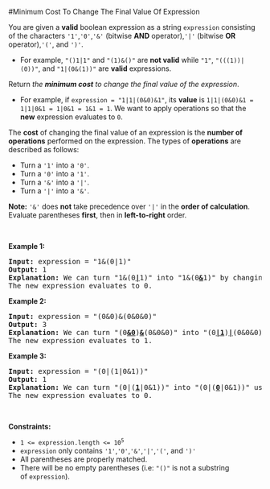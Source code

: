 #Minimum Cost To Change The Final Value Of Expression
<p>You are given a <strong>valid</strong> boolean expression as a string <code>expression</code> consisting of the characters <code>'1'</code>,<code>'0'</code>,<code>'&amp;'</code> (bitwise <strong>AND</strong> operator),<code>'|'</code> (bitwise <strong>OR</strong> operator),<code>'('</code>, and <code>')'</code>.</p>
<ul>
<li>For example, <code>"()1|1"</code> and <code>"(1)&amp;()"</code> are <strong>not valid</strong> while <code>"1"</code>, <code>"(((1))|(0))"</code>, and <code>"1|(0&amp;(1))"</code> are <strong>valid</strong> expressions.</li>
</ul>
<p>Return<em> the <strong>minimum cost</strong> to change the final value of the expression</em>.</p>
<ul>
<li>For example, if <code>expression = "1|1|(0&amp;0)&amp;1"</code>, its <strong>value</strong> is <code>1|1|(0&amp;0)&amp;1 = 1|1|0&amp;1 = 1|0&amp;1 = 1&amp;1 = 1</code>. We want to apply operations so that the<strong> new</strong> expression evaluates to <code>0</code>.</li>
</ul>
<p>The <strong>cost</strong> of changing the final value of an expression is the <strong>number of operations</strong> performed on the expression. The types of <strong>operations</strong> are described as follows:</p>
<ul>
<li>Turn a <code>'1'</code> into a <code>'0'</code>.</li>
<li>Turn a <code>'0'</code> into a <code>'1'</code>.</li>
<li>Turn a <code>'&amp;'</code> into a <code>'|'</code>.</li>
<li>Turn a <code>'|'</code> into a <code>'&amp;'</code>.</li>
</ul>
<p><strong>Note:</strong> <code>'&amp;'</code> does <strong>not</strong> take precedence over <code>'|'</code> in the <strong>order of calculation</strong>. Evaluate parentheses <strong>first</strong>, then in <strong>left-to-right</strong> order.</p>
<p> </p>
<p><strong class="example">Example 1:</strong></p>
<pre><strong>Input:</strong> expression = "1&amp;(0|1)"
<strong>Output:</strong> 1
<strong>Explanation:</strong> We can turn "1&amp;(0<u><strong>|</strong></u>1)" into "1&amp;(0<u><strong>&amp;</strong></u>1)" by changing the '|' to a '&amp;' using 1 operation.
The new expression evaluates to 0. 
</pre>
<p><strong class="example">Example 2:</strong></p>
<pre><strong>Input:</strong> expression = "(0&amp;0)&amp;(0&amp;0&amp;0)"
<strong>Output:</strong> 3
<strong>Explanation:</strong> We can turn "(0<u><strong>&amp;0</strong></u>)<strong><u>&amp;</u></strong>(0&amp;0&amp;0)" into "(0<u><strong>|1</strong></u>)<u><strong>|</strong></u>(0&amp;0&amp;0)" using 3 operations.
The new expression evaluates to 1.
</pre>
<p><strong class="example">Example 3:</strong></p>
<pre><strong>Input:</strong> expression = "(0|(1|0&amp;1))"
<strong>Output:</strong> 1
<strong>Explanation:</strong> We can turn "(0|(<u><strong>1</strong></u>|0&amp;1))" into "(0|(<u><strong>0</strong></u>|0&amp;1))" using 1 operation.
The new expression evaluates to 0.</pre>
<p> </p>
<p><strong>Constraints:</strong></p>
<ul>
<li><code>1 &lt;= expression.length &lt;= 10<sup>5</sup></code></li>
<li><code>expression</code> only contains <code>'1'</code>,<code>'0'</code>,<code>'&amp;'</code>,<code>'|'</code>,<code>'('</code>, and <code>')'</code></li>
<li>All parentheses are properly matched.</li>
<li>There will be no empty parentheses (i.e: <code>"()"</code> is not a substring of <code>expression</code>).</li>
</ul>
